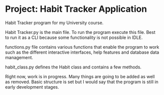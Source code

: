 # Project: Habit Tracker Application
Habit Tracker program for my University course.

Habit Tracker.py is the main file. To run the program execute this file. Best to run it as a CLI because some functionality is not possible in IDLE.

functions.py file contains various functions that enable the program to work such as the different interactive interfaces, help features and database data management.

habit_class.py defines the Habit class and contains a few methods.

Right now, work is in progress. Many things are going to be added as well as removed. Basic structure is set but I would say that the program is still in early development stages.
